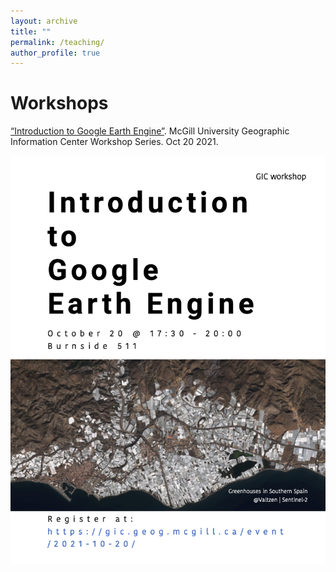 ```yaml
---
layout: archive
title: ""
permalink: /teaching/
author_profile: true
---
```


Workshops 
======
[“Introduction to Google Earth Engine”](https://gic.geog.mcgill.ca/event/2021-10-20/). McGill University Geographic Information Center Workshop Series. Oct 20 2021. 

![poster](/images/GEE_poster.png)

